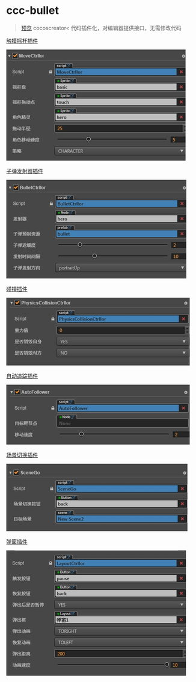 # ccc-bullet
> [预览](https://saber2pr.github.io/MyWeb/build/RandPlat/build/web-mobile)
> cocoscreator&lt; 代码插件化，对编辑器提供接口，无需修改代码

[触摸摇杆插件](https://github.com/Saber2pr/ccc-bullet/blob/master/assets/script/MoveCtrllor.js)
   
   ![loading](https://github.com/Saber2pr/MyWeb/raw/master/resource/MoveCtrllor.jpg)   
   
[子弹发射器插件](https://github.com/Saber2pr/ccc-bullet/blob/master/assets/script/BulletCtrllor.js)
   
   ![loading](https://github.com/Saber2pr/MyWeb/raw/master/resource/Bullet.jpg)
   
   [碰撞插件](https://github.com/Saber2pr/ccc-bullet/blob/master/assets/script/PhysicsCollisionCtrllor.js)   
   
![loading](https://github.com/Saber2pr/MyWeb/raw/master/resource/collision.jpg)
   
   [自动追踪插件](https://github.com/Saber2pr/ccc-bullet/blob/master/assets/script/AutoFollower.js)
   
   ![loading](https://github.com/Saber2pr/MyWeb/blob/master/resource/follow.jpg)   
   
[场景切换插件](https://github.com/Saber2pr/ccc-bullet/blob/master/assets/script/SceneGo.js)
   
   ![loading](https://github.com/Saber2pr/MyWeb/raw/master/resource/scenego.jpg)   
   
[弹窗插件](https://github.com/Saber2pr/ccc-bullet/blob/master/assets/script/LayoutCtrllor.js)
   
   ![loading](https://github.com/Saber2pr/MyWeb/raw/master/resource/LayoutCtrllor.jpg)
